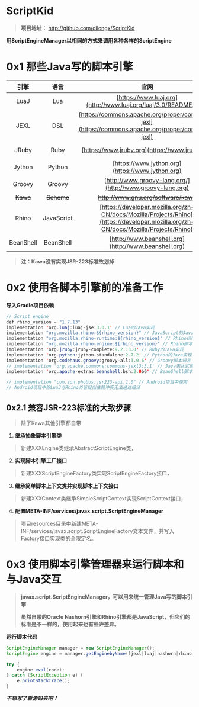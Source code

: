 # ScriptKid

> **项目地址：** http://github.com/dilongx/ScriptKid

**用ScriptEngineManager以相同的方式来调用各种各样的ScriptEngine**






# 0x1 那些Java写的脚本引擎

|  引擎      |  语言      |                           官网                             |                           开源地址                           |
| :-------: | :--------:| :----------------------------------------------------------: | :----------------------------------------------------------: |
|  LuaJ     |  Lua      | [https://www.luaj.org](http://www.luaj.org/luaj/3.0/README.html) | [https://github.com/luaj/luaj](https://github.com/luaj/luaj) |
|  JEXL     |  DSL      | [https://commons.apache.org/proper/commons-jexl](https://commons.apache.org/proper/commons-jexl) | [https://github.com/apache/commons-jexl](https://github.com/apache/commons-jexl) |
|  JRuby    |    Ruby   |        [https://www.jruby.org](https://www.jruby.org)        | [https://github.com/jruby/jruby](https://github.com/jruby/jruby) |
|  Jython   |   Python  |       [https://www.jython.org](https://www.jython.org)       | [https://github.com/jython/jython](https://github.com/jython/jython) |
|  Groovy   |   Groovy  |  [http://www.groovy-lang.org/](http://www.groovy-lang.org)   | [https://github.com/apache/groovy](https://github.com/apache/groovy) |
|  ~~Kawa~~ | ~~Scheme~~| [~~http://www.gnu.org/software/kawa~~ ](http://www.gnu.org/software/kawa) | [~~ftp://ftp.gnu.org/pub/gnu/kawa~~ ](ftp://ftp.gnu.org/pub/gnu/kawa) |
|  Rhino    | JavaScript| [https://developer.mozilla.org/zh-CN/docs/Mozilla/Projects/Rhino](https://developer.mozilla.org/zh-CN/docs/Mozilla/Projects/Rhino) | [https://github.com/mozilla/rhino](https://github.com/mozilla/rhino) |
|  BeanShell| BeanShell |     [http://www.beanshell.org](http://www.beanshell.org)     | [https://github.com/beanshell/beanshell](https://github.com/beanshell/beanshell) |
> **注：Kawa没有实现JSR-223标准故划掉**






# 0x2 使用各脚本引擎前的准备工作

**导入Gradle项目依赖**

```java
// Script engine
def rhino_version = "1.7.13"
implementation 'org.luaj:luaj-jse:3.0.1' // Lua的Java实现
implementation "org.mozilla:rhino:${rhino_version}" // JavaScript的Java实现
implementation "org.mozilla:rhino-runtime:${rhino_version}" // Rhino运行时
implementation "org.mozilla:rhino-engine:${rhino_version}" // Rhino脚本引擎
implementation 'org.jruby:jruby-complete:9.2.13.0' // Ruby的Java实现
implementation 'org.python:jython-standalone:2.7.2' // Python的Java实现
implementation 'org.codehaus.groovy:groovy-all:3.0.6' // Groovy脚本语言
// implementation 'org.apache.commons:commons-jexl3:3.1' // Java表达式语言(DSL)
implementation 'org.apache-extras.beanshell:bsh:2.0b6' // BeanShell脚本语言

// implementation "com.sun.phobos:jsr223-api:1.0" // Android项目中使用
// Android项目中除LuaJ与Rhino外皆疑似依赖冲突无法通过编译
```



## 0x2.1 兼容JSR-223标准的大致步骤

> 除了Kawa其他引擎都自带

1. **继承抽象脚本引擎类**
> 新建XXXEngine类继承AbstractScriptEngine类，

2. **实现脚本引擎工厂接口**
> 新建XXXScriptEngineFactory类实现ScriptEngineFactory接口，

3. **继承简单脚本上下文类并实现脚本上下文接口**
> 新建XXXContext类继承SimpleScriptContext实现ScriptContext接口，

4. **配置META-INF/services/javax.script.ScriptEngineManager**

> 项目resources目录中新建META-INF/services/javax.script.ScriptEngineFactory文本文件，并写入Factory接口实现类的全限定名。





# 0x3 使用脚本引擎管理器来运行脚本和与Java交互

> **javax.script.ScriptEngineManager，可以用来统一管理Java写的脚本引擎**
>
> **虽然自带的Oracle Nashorn引擎和Rhino引擎都是JavaScript，但它们的标准是不一样的，使用起来也有些许差异。**

**运行脚本代码**

```java
ScriptEngineManager manager = new ScriptEngineManager();
ScriptEngine engine = manager.getEnginebyName([jexl|luaj|nashorn|rhino|groovy|jruby|jython|beanshell]);

try {
    engine.eval(code);
} catch (ScriptException e) {
    e.printStackTrace();
}
```

***不想写了看源码去吧！***